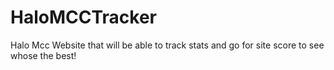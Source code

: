 # HaloMCCTracker
Halo Mcc Website that will be able to track stats and go for site score to see whose the best!
